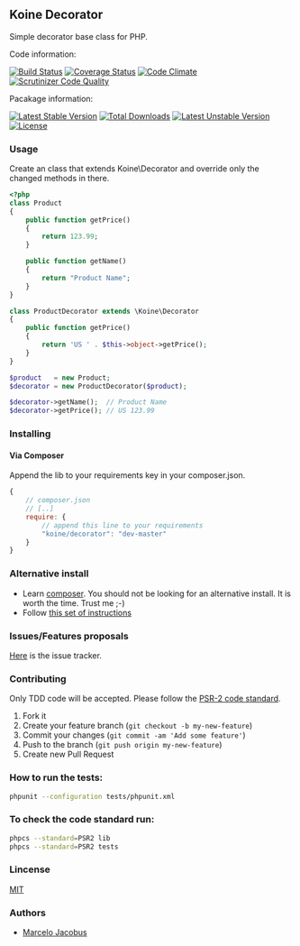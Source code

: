 Koine Decorator
-----------------

Simple decorator base class for PHP.

Code information:

[![Build Status](https://travis-ci.org/koinephp/Decorator.png?branch=master)](https://travis-ci.org/koinephp/Decorator)
[![Coverage Status](https://coveralls.io/repos/koinephp/Decorator/badge.png)](https://coveralls.io/r/koinephp/Decorator)
[![Code Climate](https://codeclimate.com/github/koinephp/Decorator.png)](https://codeclimate.com/github/koinephp/Decorator)
[![Scrutinizer Code Quality](https://scrutinizer-ci.com/g/koinephp/Decorator/badges/quality-score.png?b=master)](https://scrutinizer-ci.com/g/koinephp/Decorator/?branch=master)

Pacakage information:

[![Latest Stable Version](https://poser.pugx.org/koine/decorator/v/stable.svg)](https://packagist.org/packages/koine/decorator)
[![Total Downloads](https://poser.pugx.org/koine/decorator/downloads.svg)](https://packagist.org/packages/koine/decorator)
[![Latest Unstable Version](https://poser.pugx.org/koine/decorator/v/unstable.svg)](https://packagist.org/packages/koine/decorator)
[![License](https://poser.pugx.org/koine/decorator/license.svg)](https://packagist.org/packages/koine/decorator)

### Usage

Create an class that extends Koine\Decorator and override only the 
changed methods in there.

```php
<?php
class Product
{
    public function getPrice()
    {
        return 123.99;
    }

    public function getName()
    {
        return "Product Name";
    }
}

class ProductDecorator extends \Koine\Decorator
{
    public function getPrice()
    {
        return 'US ' . $this->object->getPrice();
    }
}

$product   = new Product;
$decorator = new ProductDecorator($product);

$decorator->getName();  // Product Name
$decorator->getPrice(); // US 123.99
```

### Installing

#### Via Composer
Append the lib to your requirements key in your composer.json.

```javascript
{
    // composer.json
    // [..]
    require: {
        // append this line to your requirements
        "koine/decorator": "dev-master"
    }
}
```

### Alternative install
- Learn [composer](https://getcomposer.org). You should not be looking for an alternative install. It is worth the time. Trust me ;-)
- Follow [this set of instructions](#installing-via-composer)

### Issues/Features proposals

[Here](https://github.com/koine-php/decorator/issues) is the issue tracker.

### Contributing

Only TDD code will be accepted. Please follow the [PSR-2 code standard](https://github.com/php-fig/fig-standards/blob/master/accepted/PSR-2-coding-style-guide.md).

1. Fork it
2. Create your feature branch (`git checkout -b my-new-feature`)
3. Commit your changes (`git commit -am 'Add some feature'`)
4. Push to the branch (`git push origin my-new-feature`)
5. Create new Pull Request

### How to run the tests:

```bash
phpunit --configuration tests/phpunit.xml
```

### To check the code standard run:

```bash
phpcs --standard=PSR2 lib
phpcs --standard=PSR2 tests
```

### Lincense
[MIT](MIT-LICENSE)

### Authors

- [Marcelo Jacobus](https://github.com/mjacobus)
